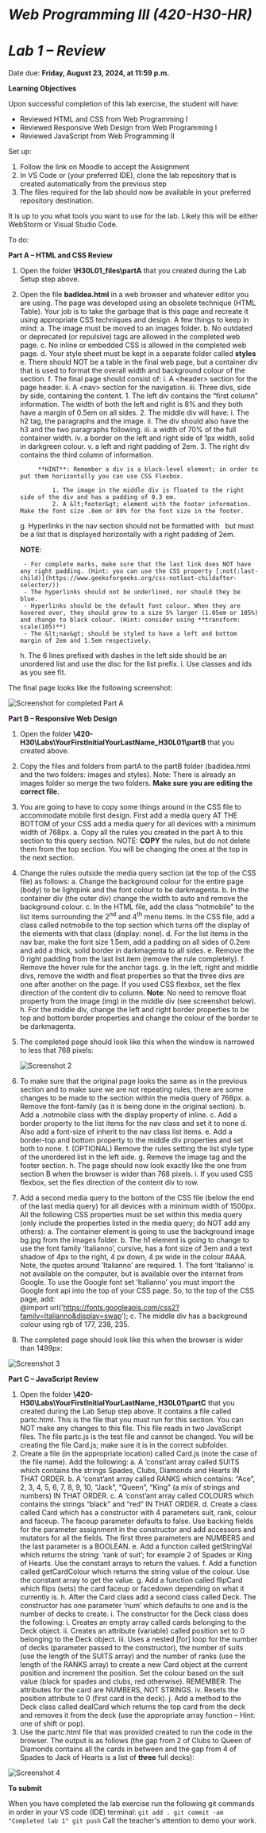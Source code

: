 # _Web Programming III (420-H30-HR)_

# _Lab 1 – Review_

Date due: **Friday, August 23, 2024, at 11:59 p.m.**

**Learning Objectives**

Upon successful completion of this lab exercise, the student will have:

- Reviewed HTML and CSS from Web Programming I
- Reviewed Responsive Web Design from Web Programming I
- Reviewed JavaScript from Web Programming II

Set up:

1. Follow the link on Moodle to accept the Assignment
2. In VS Code or (your preferred IDE), clone the lab repository that is created automatically from the previous step
3. The files required for the lab should now be available in your preferred repository destination.

It is up to you what tools you want to use for the lab. Likely this will be either WebStorm or Visual Studio Code.

To do:

**Part A – HTML and CSS Review**

1. Open the folder **\\H30L01_files\\partA** that you created during the Lab Setup step above.
2. Open the file **badIdea.html** in a web browser and whatever editor you are using. The page was developed using an obsolete technique (HTML Table). Your job is to take the garbage that is this page and recreate it using appropriate CSS techniques and design. A few things to keep in mind:
    a. The image must be moved to an images folder.
    b. No outdated or deprecated (or repulsive) tags are allowed in the completed web page.
    c. No inline or embedded CSS is allowed in the completed web page.
    d. Your style sheet must be kept in a separate folder called **styles**
    e. There should NOT be a table in the final web page, but a container div that is used to format the overall width and background colour of the section.
    f. The final page should consist of:
        i. A &lt;header&gt; section for the page header.
        ii. A &lt;nav&gt; section for the navigation.
        iii. Three divs, side by side, containing the content.
            1. The left div contains the “first column” information. The width of both the left and right is 8% and they both have a margin of 0.5em on all sides.
            2. The middle div will have:
                i. The h2 tag, the paragraphs and the image.
                ii. The div should also have the h3 and the two paragraphs following.
                iii. a width of 70% of the full container width.
                iv. a border on the left and right side of 1px width, solid in darkgreen colour.
                v. a left and right padding of 2em.
            3. The right div contains the third column of information.

            **HINT**: Remember a div is a block-level element; in order to put them horizontally you can use CSS Flexbox.

                1. The image in the middle div is floated to the right side of the div and has a padding of 0.3 em.
                2. A &lt;footer&gt; element with the footer information. Make the font size .8em or 80% for the font size in the footer.
    g. Hyperlinks in the nav section should not be formatted with **&nbsp;** but must be a list that is displayed horizontally with a right padding of 2em.

    **NOTE**:

        - For complete marks, make sure that the last link does NOT have any right padding. (Hint: you can use the CSS property [:not(:last-child)](https://www.geeksforgeeks.org/css-notlast-childafter-selector/))
        - The hyperlinks should not be underlined, nor should they be blue.
        - Hyperlinks should be the default font colour. When they are hovered over, they should grow to a size 5% larger (1.05em or 105%) and change to black colour. (Hint: consider using **transform: scale(105)**)
        - The &lt;nav&gt; should be styled to have a left and bottom margin of 2em and 1.5em respectively.
    h. The 6 lines prefixed with dashes in the left side should be an unordered list and use the disc for the list prefix.
    i. Use classes and ids as you see fit.

The final page looks like the following screenshot:

![Screenshot for completed Part A](images/h30_lab1_Picture1.png)

**Part B – Responsive Web Design**

1. Open the folder **\\420-H30\\Labs\\YourFirstInitialYourLastName_H30L01\\partB** that you created above.
2. Copy the files and folders from partA to the partB folder (badIdea.html and the two folders: images and styles). Note: There is already an images folder so merge the two folders. **Make sure you are editing the correct file.**
3. You are going to have to copy some things around in the CSS file to accommodate mobile first design. First add a media query AT THE BOTTOM of your CSS add a media query for all devices with a minimum width of 768px.
    a. Copy all the rules you created in the part A to this section to this query section.
    NOTE: **COPY** the rules, but do not delete them from the top section. You will be changing the ones at the top in the next section.

4. Change the rules outside the media query section (at the top of the CSS file) as follows:
    a. Change the background colour for the entire page (body) to be lightpink and the font colour to be darkmagenta.
    b. In the container div (the outer div) change the width to auto and remove the background colour.
    c. In the HTML file, add the class “notmobile” to the list items surrounding the 2<sup>nd</sup> and 4<sup>th</sup> menu items. In the CSS file, add a class called notmobile to the top section which turns off the display of the elements with that class (display: none).
    d. For the list items in the nav bar, make the font size 1.5em, add a padding on all sides of 0.2em and add a thick, solid border in darkmagenta to all sides.
    e. Remove the 0 right padding from the last list item (remove the rule completely).
    f. Remove the hover rule for the anchor tags.
    g. In the left, right and middle divs, remove the width and float properties so that the three divs are one after another on the page. If you used CSS flexbox, set the flex direction of the content div to column.
    **Note**: No need to remove float property from the image (img) in the middle div (see screenshot below).
    h. For the middle div, change the left and right border properties to be top and bottom border properties and change the colour of the border to be darkmagenta.

5. The completed page should look like this when the window is narrowed to less that 768 pixels:

   ![Screenshot 2](images/h30_lab1_Picture2.png)


6. To make sure that the original page looks the same as in the previous section and to make sure we are not repeating rules, there are some changes to be made to the section within the media query of 768px.
    a. Remove the font-family (as it is being done in the original section).
    b. Add a .notmobile class with the display property of inline.
    c. Add a border property to the list items for the nav class and set it to none
    d. Also add a font-size of inherit to the nav class list items.
    e. Add a border-top and bottom property to the middle div properties and set both to none.
    f. (OPTIONAL) Remove the rules setting the list style type of the unordered list in the left side.
    g. Remove the image tag and the footer section.
    h. The page should now look exactly like the one from section B when the browser is wider than 768 pixels.
    i. If you used CSS flexbox, set the flex direction of the content div to row.
7. Add a second media query to the bottom of the CSS file (below the end of the last media query) for all devices with a minimum width of 1500px. All the following CSS properties must be set within this media query (only include the properties listed in the media query; do NOT add any others):
    a. The container element is going to use the background image bg.jpg from the images folder.
    b. The h1 element is going to change to use the font family ‘Italianno’, cursive, has a font size of 3em and a text shadow of 4px to the right, 4 px down, 4 px wide in the colour #AAA. Note, the quotes around ‘Italianno’ are required.
        1. The font ‘Italianno’ is not available on the computer, but is available over the internet from Google. To use the Google font set ‘Italianno’ you must import the Google font api into the top of your CSS page. So, to the top of the CSS page, add:  
            @import url('<https://fonts.googleapis.com/css2?family=Italianno&display=swap>');
    c. The middle div has a background colour using rgb of 177, 238, 235.

8. The completed page should look like this when the browser is wider than 1499px:

![Screenshot 3](images/h30_lab1_Picture3.png)

**Part C – JavaScript Review**

1. Open the folder **\\420-H30\\Labs\\YourFirstInitialYourLastName_H30L01\\partC** that you created during the Lab Setup step above. It contains a file called partc.html. This is the file that you must run for this section. You can NOT make any changes to this file. This file reads in two JavaScript files. The file partc.js is the test file and cannot be changed. You will be creating the file Card.js; make sure it is in the correct subfolder.
2. Create a file (in the appropriate location) called Card.js (note the case of the file name). Add the following:
    a. A ‘const’ant array called SUITS which contains the strings Spades, Clubs, Diamonds and Hearts IN THAT ORDER.
    b. A ‘const’ant array called RANKS which contains: “Ace”, 2, 3, 4, 5, 6, 7, 8, 9, 10, “Jack”, “Queen”, “King” (a mix of strings and numbers) IN THAT ORDER.
    c. A ‘const’ant array called COLOURS which contains the strings “black” and “red” IN THAT ORDER.
    d. Create a class called Card which has a constructor with 4 parameters suit, rank, colour and faceup. The faceup parameter defaults to false. Use backing fields for the parameter assignment in the constructor and add accessors and mutators for all the fields. The first three parameters are NUMBERS and the last parameter is a BOOLEAN.
    e. Add a function called getStringVal which returns the string: ‘rank of suit’; for example 2 of Spades or King of Hearts. Use the constant arrays to return the values.
    f. Add a function called getCardColour which returns the string value of the colour. Use the constant array to get the value.
    g. Add a function called flipCard which flips (sets) the card faceup or facedown depending on what it currently is.
    h. After the Card class add a second class called Deck. The constructor has one parameter ‘num’ which defaults to one and is the number of decks to create.
    i. The constructor for the Deck class does the following:
        i. Creates an empty array called cards belonging to the Deck object.
        ii. Creates an attribute (variable) called position set to 0 belonging to the Deck object.
        iii. Uses a nested \[for\] loop for the number of decks (parameter passed to the constructor), the number of suits (use the length of the SUITS array) and the number of ranks (use the length of the RANKS array) to create a new Card object at the current position and increment the position. Set the colour based on the suit value (black for spades and clubs, red otherwise). REMEMBER: The attributes for the card are NUMBERS, NOT STRINGS.
        iv. Resets the position attribute to 0 (first card in the deck).
    j. Add a method to the Deck class called dealCard which returns the top card from the deck and removes it from the deck (use the appropriate array function – Hint: one of shift or pop).
3. Use the partc.html file that was provided created to run the code in the browser. The output is as follows (the gap from 2 of Clubs to Queen of Diamonds contains all the cards in between and the gap from 4 of Spades to Jack of Hearts is a list of **three** full decks):

![Screenshot 4](images/h30_lab1_Picture4.png)

**To submit**

When you have completed the lab exercise run the following git commands in order in your VS code (IDE) terminal: 
`
git add .
git commit -am "Completed lab 1"
git push
`
Call the teacher's attention to demo your work.
